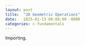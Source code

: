 ```yaml
---
layout: post
title:  "2D Geometric Operations"
date:   2025-01-13 00:08:00 -0800
categories: c-fundamentals
---
```

Importing.